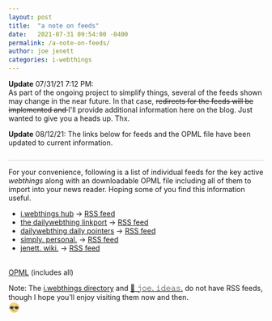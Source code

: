 ```yaml
---
layout: post
title:  "a note on feeds"
date:   2021-07-31 09:54:00 -0400
permalink: /a-note-on-feeds/
author: joe jenett
categories: i-webthings
---
```

<div style="border-bottom:1px solid #ccc;padding-bottom:12px;margin-bottom:12px;"><strong>Update</strong> 07/31/21 7:12 PM:<br />
As part of the ongoing project to simplify things, several of the feeds shown may change in the near future. In that case, <span style="text-decoration:line-through;">redirects for the feeds will be implemented and </span>I'll provide additional information here on the blog. Just wanted to give you a heads up. Thx.
<p>
<strong>Update</strong> 08/12/21: The links below for feeds and the OPML file have been updated to current information.
</p>
</div>
<p>For your convenience, following is a list of individual feeds for the key active <em>webthings</em> along with an downloadable OPML file including all of them to import into your news reader. Hoping some of you find this information useful.</p>
<ul>
<li><a href="https://hub.iwebthings.com/" title="">i.webthings hub</a> → <a href="https://iwebthings.jenett.org/" title="">RSS feed</a></li>
<li><a href="https://the.dailywebthing.com/" title="">the dailywebthing linkport</a> → <a href="https://the.dailywebthing.com/feed/" title="">RSS feed</a></li>
<li><a href="https://pointers.dailywebthing.com/" title="">dailywebthing daily pointers</a> → <a href="https://pointers.dailywebthing.com/feed/" title="">RSS feed</a></li>
<li><a href="https://simply.personal.jenett.org/" title="">simply. personal.</a> → <a href="https://simply.personal.jenett.org/feed/" title="">RSS feed</a></li>
<li><a href="https://wiki.jenett.org/" title="">jenett. wiki.</a> → <a href="https://wiki.jenett.org/feed.php" title="">RSS feed</a></li>
</ul>
<p><br /><a href="https://hub.iwebthings.com/iwt.opml" title="">OPML</a> (includes all)</p>
<p>Note: The <a href="https://directory.jenett.org/">i.webthings directory</a> and <a href="https://joe.jenett.org/">🌱 𝚓𝚘𝚎. 𝚒𝚍𝚎𝚊𝚜.</a> do not have RSS feeds, though I hope you’ll enjoy visiting them now and then.<br><img src="/images/newguy.png" alt="" width="22"></p>